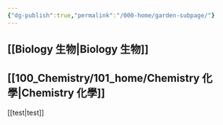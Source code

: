```yaml
---
{"dg-publish":true,"permalink":"/000-home/garden-subpage/"}
---
```



## [[Biology 生物\|Biology 生物]]
## [[100_Chemistry/101_home/Chemistry 化學\|Chemistry 化學]]

[[test\|test]]